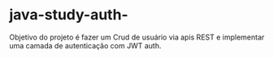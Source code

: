 # java-study-auth-
Objetivo do projeto é fazer um Crud de usuário  via apis REST e implementar uma camada de autenticação com JWT auth.
